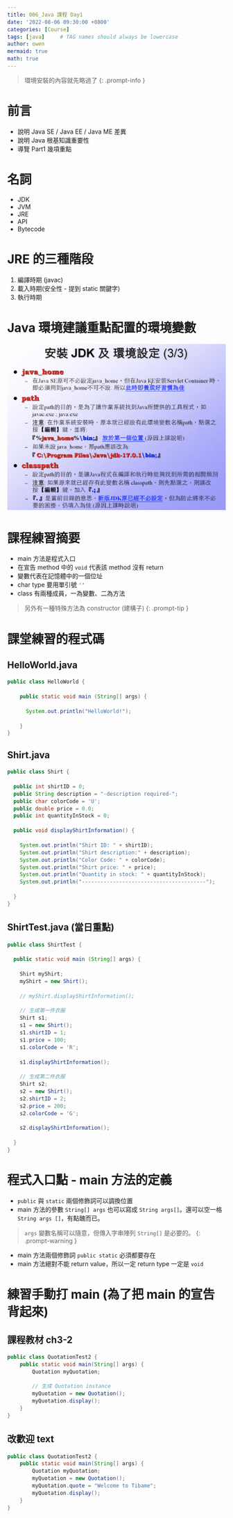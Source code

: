 ```yaml
---
title: 006_Java 課程 Day1
date: '2022-08-06 09:30:00 +0800'
categories: [Course]
tags: [java]     # TAG names should always be lowercase
author: owen
mermaid: true
math: true
---
```


> 環境安裝的內容就先略過了
{: .prompt-info }

# 前言
- 說明 Java SE / Java EE / Java ME 差異
- 說明 Java 根基知識重要性
- 導覽 Part1 幾項重點

# 名詞
- JDK
- JVM
- JRE
- API
- Bytecode

# JRE 的三種階段
1. 編譯時期 (javac)
2. 載入時期(安全性 - 提到 static 關鍵字)
3. 執行時期

# Java 環境建議重點配置的環境變數
![](/commons/image/20220806/000_java.png)

# 課程練習摘要
- main 方法是程式入口
- 在宣告 method 中的 `void` 代表該 method 沒有 return
- 變數代表在記憶體中的一個位址
- char type 要用單引號 `''`
- class 有兩種成員，一為變數、二為方法

> 另外有一種特殊方法為 constructor (建構子)
{: .prompt-tip }

# 課堂練習的程式碼

## HelloWorld.java
```java
public class HelloWorld {

    public static void main (String[] args) {

      System.out.println("HelloWorld!");
    
    }
}
```

## Shirt.java
```java
public class Shirt {

  public int shirtID = 0;
  public String description = "-description required-";
  public char colorCode = 'U';
  public double price = 0.0;
  public int quantityInStock = 0;
  
  public void displayShirtInformation() {

    System.out.println("Shirt ID: " + shirtID);
    System.out.println("Shirt description:" + description);
    System.out.println("Color Code: " + colorCode);
    System.out.println("Shirt price: " + price);
    System.out.println("Quantity in stock: " + quantityInStock);
    System.out.println("----------------------------------------");

  }
}
```

## ShirtTest.java (當日重點)
```java
public class ShirtTest {

  public static void main (String[] args) {
 
    Shirt myShirt;
    myShirt = new Shirt();
  
    // myShirt.displayShirtInformation();

    // 生成第一件衣服
    Shirt s1;
    s1 = new Shirt();
    s1.shirtID = 1;
    s1.price = 100;
    s1.colorCode = 'R';

    s1.displayShirtInformation();

    // 生成第二件衣服
    Shirt s2;
    s2 = new Shirt();
    s2.shirtID = 2;
    s2.price = 200;
    s2.colorCode = 'G';

    s2.displayShirtInformation();

  } 
}
```

# 程式入口點 - main 方法的定義
- `public` 與 `static` 兩個修飾詞可以調換位置
- main 方法的參數 `String[] args` 也可以寫成 `String args[]`。還可以空一格 `String args []`，有點醜而已。

> `args` 變數名稱可以隨意，但傳入字串陣列 `String[]` 是必要的。
{: .prompt-warning }

- main 方法兩個修飾詞 `public static` 必須都要存在
- main 方法絕對不能 return value，所以一定 return type 一定是 `void`

# 練習手動打 main (為了把 main 的宣告背起來)

## 課程教材 ch3-2
```java
public class QuotationTest2 {
    public static void main(String[] args) {
        Quotation myQuotation;
        
        // 生成 Quotation instance
        myQuotation = new Quotation();
        myQuotation.display();
    }
}
```

## 改歡迎 text
```java
public class QuotationTest2 {
    public static void main(String[] args) {
        Quotation myQuotation;
        myQuotation = new Quotation();
        myQuotation.quote = "Welcome to Tibame";
        myQuotation.display();
    }
}
```
